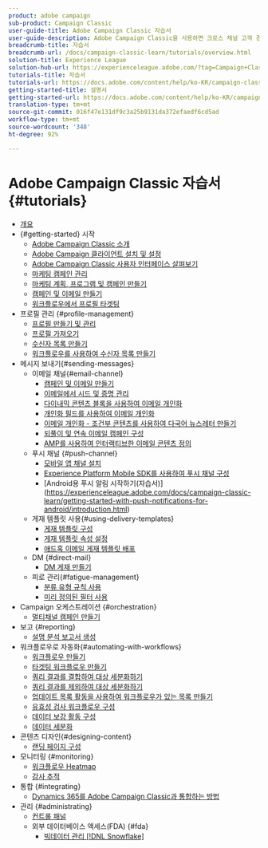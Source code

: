 ```yaml
---
product: adobe campaign
sub-product: Campaign Classic
user-guide-title: Adobe Campaign Classic 자습서
user-guide-description: Adobe Campaign Classic을 사용하면 크로스 채널 고객 경험을 디자인하고 시각적 캠페인 운영, 실시간 상호 작용 관리 및 크로스 채널 실행 환경을 제공할 수 있습니다.
breadcrumb-title: 자습서
breadcrumb-url: /docs/campaign-classic-learn/tutorials/overview.html
solution-title: Experience League
solution-hub-url: https://experienceleague.adobe.com/?tag=Campaign+Classic#recommended/solutions/campaign
tutorials-title: 자습서
tutorials-url: https://docs.adobe.com/content/help/ko-KR/campaign-classic-learn/tutorials/overview.html
getting-started-title: 설명서
getting-started-url: https://docs.adobe.com/content/help/ko-KR/campaign-classic/using/getting-started/starting-with-adobe-campaign/about-adobe-campaign-classic.html
translation-type: tm+mt
source-git-commit: 016f47e131df9c3a25b9131da372efaedf6cd5ad
workflow-type: tm+mt
source-wordcount: '348'
ht-degree: 92%

---
```



# Adobe Campaign Classic 자습서 {#tutorials}

+ [개요](/help/overview.md)
+ {#getting-started} 시작
   + [Adobe Campaign Classic 소개](/help/getting-started/introduction-to-adobe-campaign-classic.md)
   + [Adobe Campaign 클라이언트 설치 및 설정](/help/getting-started/install-and-setup-the-adobe-campaign-client.md)
   + [Adobe Campaign Classic 사용자 인터페이스 살펴보기](/help/getting-started/exploring-the-adobe-campaign-classic-user-interface.md)
   + [마케팅 캠페인 관리](/help/getting-started/managing-marketing-campaigns.md)
   + [마케팅 계획, 프로그램 및 캠페인 만들기](/help/getting-started/creating-a-marketing-plan-programs-and-campaigns.md)
   + [캠페인 및 이메일 만들기](https://docs.adobe.com/content/help/ko-KR/campaign-classic-learn/tutorials/getting-started/creating-a-campaign-and-an-email.html)
   + [워크플로우에서 프로필 타겟팅](/help/getting-started/targeting-profiles-in-a-workflow.md)
+ 프로필 관리 {#profile-management}
   + [프로필 만들기 및 관리](/help/profile-management/create-and-manage-profiles.md)
   + [프로필 가져오기](/help/data-management/importing-profiles.md)
   + [수신자 목록 만들기](/help/profile-management/creating-a-list-of-recipients.md)
   + [워크플로우를 사용하여 수신자 목록 만들기](/help/profile-management/creating-a-list-of-recipients-with-a-workflow.md)
+ 메시지 보내기{#sending-messages}
   + 이메일 채널{#email-channel}
      + [캠페인 및 이메일 만들기](/help/getting-started/creating-a-campaign-and-an-email.md)
      + [이메일에서 시드 및 증명 관리](/help/sending-messages/managing-seed-and-proofs.md)
      + [다이내믹 콘텐츠 블록을 사용하여 이메일 개인화](/help/sending-messages/email-channel/personalization-with-dynamic-content-blocks.md)
      + [개인화 필드를 사용하여 이메일 개인화](/help/sending-messages/email-channel/personalizing-emails-using-personalization-fields.md)
      + [이메일 개인화 - 조건부 콘텐츠를 사용하여 다국어 뉴스레터 만들기](/help/sending-messages/email-channel/personalizing-emails-create-a-multi-lingual-newsletter-using-conditional-content.md)
      + [되풀이 및 연속 이메일 캠페인 구성](/help/sending-messages/recurring-deliveries.md)
      + [AMP를 사용하여 인터랙티브한 이메일 콘텐츠 정의](/help/sending-messages/email-channel/defining-interactive-email-content-with-amp.md)
   + 푸시 채널 {#push-channel}
      + [모바일 앱 채널 설치](/help/sending-messages/mobile-channel/installing-the-mobile-app-channel.md)
      + [Experience Platform Mobile SDK를 사용하여 푸시 채널 구성](/help/sending-messages/mobile-channel/configure-push-using-aep-mobile-sdk.md)
      + [Android용 푸시 알림 시작하기(자습서)] (https://experienceleague.adobe.com/docs/campaign-classic-learn/getting-started-with-push-notifications-for-android/introduction.html)
   + 게재 템플릿 사용{#using-delivery-templates}
      + [게재 템플릿 구성](/help/sending-messages/using-delivery-templates/configuring-a-delivery-template.md)
      + [게재 템플릿 속성 설정](/help/sending-messages/using-delivery-templates/setting-delivery-template-properties.md)
      + [애드혹 이메일 게재 템플릿 배포](/help/sending-messages/using-delivery-templates/deploying-ad-hoc-email-delivery-template.md)
   + DM {#direct-mail}
      + [DM 게재 만들기](/help/sending-messages/direct-mail/creating-direct-mail-deliveries.md)
   + 피로 관리{#fatigue-management}
      + [분류 유형 규칙 사용](/help/sending-messages/fatigue-management/typology-rules-for-fatigue-management.md)
      + [미리 정의된 필터 사용](/help/sending-messages/fatigue-management/fatigue-management-using-filters.md)
+ Campaign 오케스트레이션 {#orchestration}
   + [멀티채널 캠페인 만들기](/help/orchestrating-campaigns/multi-channel-campaigns.md)
+ 보고 {#reporting}
   + [설명 분석 보고서 생성](/help/reporting/generating-a-descriptive-analysis-report.md)
+ 워크플로우로 자동화{#automating-with-workflows}
   + [워크플로우 만들기](/help/automating-with-workflows/creating-a-workflow.md)
   + [타겟팅 워크플로우 만들기](/help/automating-with-workflows/creating-a-targeting-workflow.md)
   + [쿼리 결과를 결합하여 대상 세분화하기](/help/automating-with-workflows/refining-targets-by-combining-query-results.md)
   + [쿼리 결과를 제외하여 대상 세분화하기](/help/automating-with-workflows/refining-targets-by-excluding-query-results.md)
   + [업데이트 목록 활동을 사용하여 워크플로우가 있는 목록 만들기](/help/automating-with-workflows/using-the-update-list-activity.md)
   + [유효성 검사 워크플로우 구성](/help/automating-with-workflows/validation-flow-configuration.md)
   + [데이터 보강 활동 구성](/help/automating-with-workflows/enrichment-activity.md)
   + [데이터 세분화](/help/data-management/data-segmentation.md)
+ 콘텐츠 디자인{#designing-content}
   + [랜딩 페이지 구성](/help/designing-content/configure-landingpages.md)
+ 모니터링 {#monitoring}
   + [워크플로우 Heatmap](/help/monitoring-campaign-classic/workflow-heatmap.md)
   + [감사 추적](/help/monitoring-campaign-classic/audit-trail.md)
+ 통합 {#integrating}
   + [Dynamics 365를 Adobe Campaign Classic과 통합하는 방법](/help/integrations/dynamics365-integration.md)
+ 관리 {#administrating}
   + [컨트롤 패널](https://docs.adobe.com/content/help/ko-KR/campaign-classic-learn/control-panel/control-panel-overview.html)
   + 외부 데이터베이스 액세스(FDA) {#fda}
      + [빅데이터 관리 [!DNL Snowflake]](/help/administrating/snowflake/big-data-segmentation-on-snowflake.md)